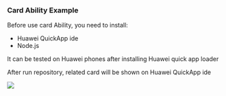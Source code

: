 
<div>
  <h3>Card Ability Example </h3>
  <p>Before use card Ability, you need to install:</p>
    <ul>
      <li>Huawei QuickApp ide</li>
      <li>Node.js</li>
    </ul>    
  <p>It can be tested on Huawei phones after installing Huawei quick app loader</p>
  <p>After run repository, related card will be shown on Huawei QuickApp ide</p>
  <img src="https://miro.medium.com/max/600/1*vNiDfMEQe2qCMJeGez6sug.png"></img>  
</div>


